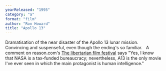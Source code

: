 ```yaml
---
yearReleased: "1995"
category: "a"
format: "film"
author: "Ron Howard"
title: "Apollo 13"
---
```

Dramatisation of the near disaster of the  Apollo 13 lunar mission. Convincing and suspenseful, even though the ending's so  familiar.
 
A comment on reason.com's <a href="http://reason.com/blog/2004/03/05/the-libertarian-film-festival#comment"> The libertarian film festival</a> says "Yes, I know that NASA is a tax-funded  bureaucracy; nevertheless, A13 is the only movie I've ever seen in which the  main protagonist is human intelligence."